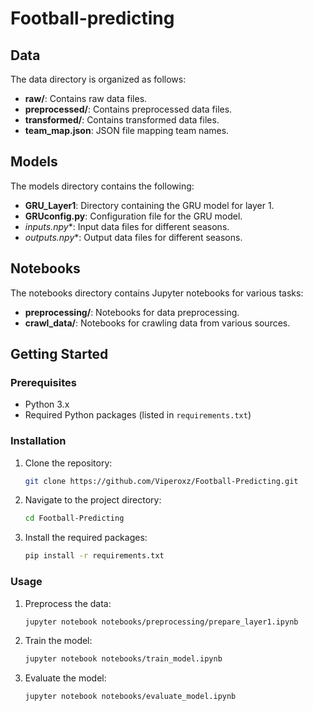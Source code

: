 # Football-predicting

## Data

The data directory is organized as follows:

- **raw/**: Contains raw data files.
- **preprocessed/**: Contains preprocessed data files.
- **transformed/**: Contains transformed data files.
- **team_map.json**: JSON file mapping team names.

## Models

The models directory contains the following:

- **GRU_Layer1**: Directory containing the GRU model for layer 1.
- **GRUconfig.py**: Configuration file for the GRU model.
- **inputs*.npy**: Input data files for different seasons.
- **outputs*.npy**: Output data files for different seasons.

## Notebooks

The notebooks directory contains Jupyter notebooks for various tasks:

- **preprocessing/**: Notebooks for data preprocessing.
- **crawl_data/**: Notebooks for crawling data from various sources.

## Getting Started

### Prerequisites

- Python 3.x
- Required Python packages (listed in `requirements.txt`)

### Installation

1. Clone the repository:
    ```sh
    git clone https://github.com/Viperoxz/Football-Predicting.git
    ```
2. Navigate to the project directory:
    ```sh
    cd Football-Predicting
    ```
3. Install the required packages:
    ```sh
    pip install -r requirements.txt
    ```

### Usage

1. Preprocess the data:
    ```sh
    jupyter notebook notebooks/preprocessing/prepare_layer1.ipynb
    ```
2. Train the model:
    ```sh
    jupyter notebook notebooks/train_model.ipynb
    ```
3. Evaluate the model:
    ```sh
    jupyter notebook notebooks/evaluate_model.ipynb
    ```
